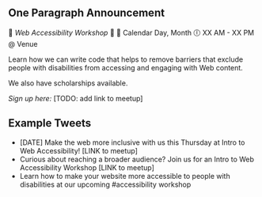 ## One Paragraph Announcement

:tada: *Web Accessibility Workshop* :tada:
:calendar: Calendar Day, Month
:clock6: XX AM - XX PM @ Venue

Learn how we can write code that helps to remove barriers that exclude people with disabilities from accessing and engaging with Web content.  

We also have scholarships available.

*Sign up here:* [TODO: add link to meetup]

## Example Tweets
- [DATE] Make the web more inclusive with us this Thursday at Intro to Web Accessibility! [LINK to meetup]
- Curious about reaching a broader audience? Join us for an Intro to Web Accessibility Workshop [LINK to meetup]
- Learn how to make your website more accessible to people with disabilities at our upcoming #accessibility workshop
